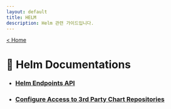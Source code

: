 ```yaml
---
layout: default
title: HELM
description: Helm 관련 가이드입니다.
---
```


[< Home](/console/)

# 📙 Helm Documentations

- ### [Helm Endpoints API](endpoints_api.md)
- ### [Configure Access to 3rd Party Chart Repositories](configure-3rdparty-repos-access.md)
